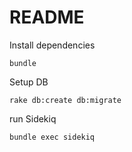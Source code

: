 # README
Install dependencies
````
bundle
````

Setup DB
````
rake db:create db:migrate
````

run Sidekiq
````
bundle exec sidekiq
````